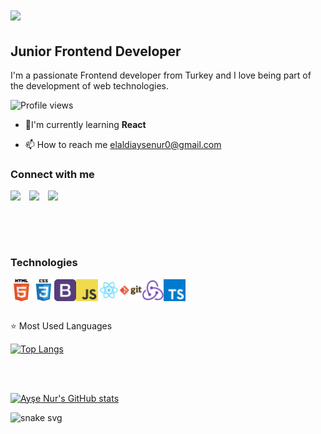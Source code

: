 

<h1 align="left">
  <a href="https://git.io/typing-svg">
    <img src="https://readme-typing-svg.herokuapp.com?color=F70C37&center=yanl%C4%B1%C5%9F&vCenter=yanl%C4%B1%C5%9F&lines=Hello!;I+am+Ayşe+Nur">
  </a>
</h1>

## Junior Frontend  Developer
I'm a passionate Frontend developer from Turkey and I love being part of the development of web technologies.

 ![Profile views](https://komarev.com/ghpvc/?username=elaldiaysenur)
 
 * 🌱I'm currently learning <b> React </b>

 * 📫 How to reach me [elaldiaysenur0@gmail.com](elaldiaysenur0@gmail.com)


### Connect with me

[<img width="30" src="https://unpkg.com/simple-icons@v5/icons/linkedin.svg" align="left" />][LinkedIn]

[<img width="30" src="https://unpkg.com/simple-icons@v5/icons/instagram.svg" align="left" />][instagram]

[<img width="30" src="https://unpkg.com/simple-icons@v5/icons/hackerrank.svg" align="left" />][hackerrank]

[LinkedIn]: https://www.linkedin.com/in/aysenurelaldi/

[instagram]: https://www.instagram.com/elaldiaysenurr/

[hackerrank]: https://www.hackerrank.com/elaldiaysenur0?hr_r=1

<br><br>


<br />
<br />

### Technologies

<img src="https://raw.githubusercontent.com/github/explore/80688e429a7d4ef2fca1e82350fe8e3517d3494d/topics/html/html.png" width="35" height="35" align="left">

<img src="https://raw.githubusercontent.com/github/explore/80688e429a7d4ef2fca1e82350fe8e3517d3494d/topics/css/css.png" width="35" height="35" align="left">

<img src="https://raw.githubusercontent.com/github/explore/80688e429a7d4ef2fca1e82350fe8e3517d3494d/topics/bootstrap/bootstrap.png" width="35" height="35" align="left">

<img src="https://raw.githubusercontent.com/github/explore/80688e429a7d4ef2fca1e82350fe8e3517d3494d/topics/javascript/javascript.png" width="35" height="35" align="left">

<img src="https://raw.githubusercontent.com/github/explore/80688e429a7d4ef2fca1e82350fe8e3517d3494d/topics/react/react.png" width="35" height="35" align="left">

<img src="https://raw.githubusercontent.com/github/explore/80688e429a7d4ef2fca1e82350fe8e3517d3494d/topics/git/git.png" width="35" height="35" align="left">

<img src="https://raw.githubusercontent.com/github/explore/80688e429a7d4ef2fca1e82350fe8e3517d3494d/topics/redux/redux.png" width="35" height="35" align="left">

<img src="https://raw.githubusercontent.com/github/explore/80688e429a7d4ef2fca1e82350fe8e3517d3494d/topics/typescript/typescript.png" width="35" height="35" align="left">


<br/>
<br/>


<br />
 <p style="vertical-align:top;">
<summary> ⭐  Most Used Languages</summary>
</p>

[![Top Langs](https://github-readme-stats.vercel.app/api/top-langs/?username=elaldiaysenur&layout=compact&theme=midnight-purple)](https://github.com/elaldiaysenur/github-readme-stats)

<br />
<br />

[![Ayşe Nur's GitHub stats](https://github-readme-stats.vercel.app/api?username=elaldiaysenur&count_private=true&show_icons=true&theme=midnight-purple)](https://github.com/elaldiaysenur/github-readme-stats)

![snake svg](https://github.com/elaldiaysenur/elaldiaysenur/blob/output/github-contribution-grid-snake.svg)
